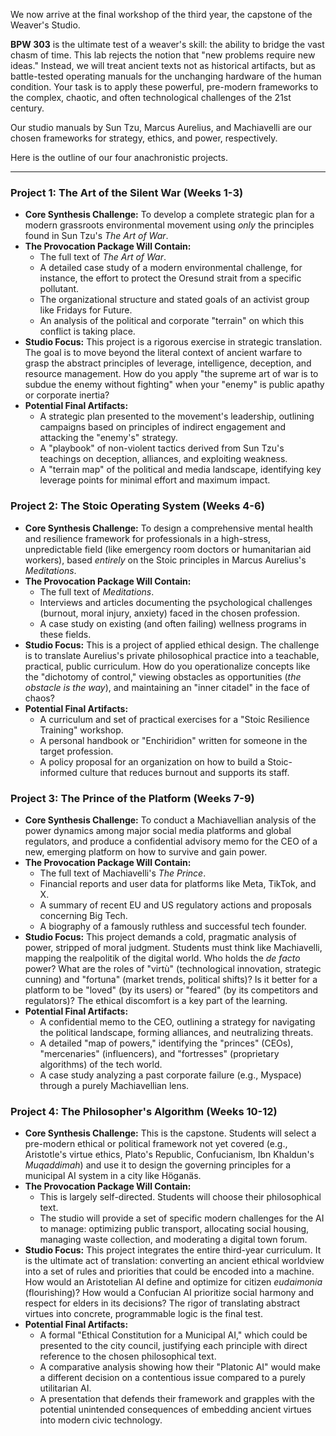 We now arrive at the final workshop of the third year, the capstone of the Weaver's Studio.

**BPW 303** is the ultimate test of a weaver's skill: the ability to bridge the vast chasm of time. This lab rejects the notion that "new problems require new ideas." Instead, we will treat ancient texts not as historical artifacts, but as battle-tested operating manuals for the unchanging hardware of the human condition. Your task is to apply these powerful, pre-modern frameworks to the complex, chaotic, and often technological challenges of the 21st century.

Our studio manuals by Sun Tzu, Marcus Aurelius, and Machiavelli are our chosen frameworks for strategy, ethics, and power, respectively.

Here is the outline of our four anachronistic projects.

---

### **Project 1: The Art of the Silent War (Weeks 1-3)**

* **Core Synthesis Challenge:** To develop a complete strategic plan for a modern grassroots environmental movement using *only* the principles found in Sun Tzu's *The Art of War*.
* **The Provocation Package Will Contain:**
    * The full text of *The Art of War*.
    * A detailed case study of a modern environmental challenge, for instance, the effort to protect the Oresund strait from a specific pollutant.
    * The organizational structure and stated goals of an activist group like Fridays for Future.
    * An analysis of the political and corporate "terrain" on which this conflict is taking place.
* **Studio Focus:** This project is a rigorous exercise in strategic translation. The goal is to move beyond the literal context of ancient warfare to grasp the abstract principles of leverage, intelligence, deception, and resource management. How do you apply "the supreme art of war is to subdue the enemy without fighting" when your "enemy" is public apathy or corporate inertia?
* **Potential Final Artifacts:**
    * A strategic plan presented to the movement's leadership, outlining campaigns based on principles of indirect engagement and attacking the "enemy's" strategy.
    * A "playbook" of non-violent tactics derived from Sun Tzu's teachings on deception, alliances, and exploiting weakness.
    * A "terrain map" of the political and media landscape, identifying key leverage points for minimal effort and maximum impact.

### **Project 2: The Stoic Operating System (Weeks 4-6)**

* **Core Synthesis Challenge:** To design a comprehensive mental health and resilience framework for professionals in a high-stress, unpredictable field (like emergency room doctors or humanitarian aid workers), based *entirely* on the Stoic principles in Marcus Aurelius's *Meditations*.
* **The Provocation Package Will Contain:**
    * The full text of *Meditations*.
    * Interviews and articles documenting the psychological challenges (burnout, moral injury, anxiety) faced in the chosen profession.
    * A case study on existing (and often failing) wellness programs in these fields.
* **Studio Focus:** This is a project of applied ethical design. The challenge is to translate Aurelius's private philosophical practice into a teachable, practical, public curriculum. How do you operationalize concepts like the "dichotomy of control," viewing obstacles as opportunities (*the obstacle is the way*), and maintaining an "inner citadel" in the face of chaos?
* **Potential Final Artifacts:**
    * A curriculum and set of practical exercises for a "Stoic Resilience Training" workshop.
    * A personal handbook or "Enchiridion" written for someone in the target profession.
    * A policy proposal for an organization on how to build a Stoic-informed culture that reduces burnout and supports its staff.

### **Project 3: The Prince of the Platform (Weeks 7-9)**

* **Core Synthesis Challenge:** To conduct a Machiavellian analysis of the power dynamics among major social media platforms and global regulators, and produce a confidential advisory memo for the CEO of a new, emerging platform on how to survive and gain power.
* **The Provocation Package Will Contain:**
    * The full text of Machiavelli's *The Prince*.
    * Financial reports and user data for platforms like Meta, TikTok, and X.
    * A summary of recent EU and US regulatory actions and proposals concerning Big Tech.
    * A biography of a famously ruthless and successful tech founder.
* **Studio Focus:** This project demands a cold, pragmatic analysis of power, stripped of moral judgment. Students must think like Machiavelli, mapping the realpolitik of the digital world. Who holds the *de facto* power? What are the roles of "virtù" (technological innovation, strategic cunning) and "fortuna" (market trends, political shifts)? Is it better for a platform to be "loved" (by its users) or "feared" (by its competitors and regulators)? The ethical discomfort is a key part of the learning.
* **Potential Final Artifacts:**
    * A confidential memo to the CEO, outlining a strategy for navigating the political landscape, forming alliances, and neutralizing threats.
    * A detailed "map of powers," identifying the "princes" (CEOs), "mercenaries" (influencers), and "fortresses" (proprietary algorithms) of the tech world.
    * A case study analyzing a past corporate failure (e.g., Myspace) through a purely Machiavellian lens.

### **Project 4: The Philosopher's Algorithm (Weeks 10-12)**

* **Core Synthesis Challenge:** This is the capstone. Students will select a pre-modern ethical or political framework not yet covered (e.g., Aristotle's virtue ethics, Plato's Republic, Confucianism, Ibn Khaldun's *Muqaddimah*) and use it to design the governing principles for a municipal AI system in a city like Höganäs.
* **The Provocation Package Will Contain:**
    * This is largely self-directed. Students will choose their philosophical text.
    * The studio will provide a set of specific modern challenges for the AI to manage: optimizing public transport, allocating social housing, managing waste collection, and moderating a digital town forum.
* **Studio Focus:** This project integrates the entire third-year curriculum. It is the ultimate act of translation: converting an ancient ethical worldview into a set of rules and priorities that could be encoded into a machine. How would an Aristotelian AI define and optimize for citizen *eudaimonia* (flourishing)? How would a Confucian AI prioritize social harmony and respect for elders in its decisions? The rigor of translating abstract virtues into concrete, programmable logic is the final test.
* **Potential Final Artifacts:**
    * A formal "Ethical Constitution for a Municipal AI," which could be presented to the city council, justifying each principle with direct reference to the chosen philosophical text.
    * A comparative analysis showing how their "Platonic AI" would make a different decision on a contentious issue compared to a purely utilitarian AI.
    * A presentation that defends their framework and grapples with the potential unintended consequences of embedding ancient virtues into modern civic technology.
